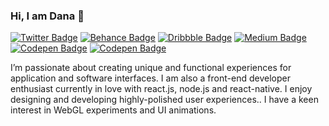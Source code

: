 ### Hi, I am Dana 👋


[![Twitter Badge](https://img.shields.io/badge/-danarocha-0C3EE1?style=flat-square&labelColor=FF5290&logo=linkedin&logoColor=white&link=https://www.linkedin.com/in/danarocha)](https://www.linkedin.com/in/danarocha) 
[![Behance Badge](https://img.shields.io/badge/-danarocha-0C3EE1?style=flat-square&labelColor=FF5290&logo=behance&logoColor=white&link=https://www.be.net/danarocha)](https://www.be.net/danarocha) 
[![Dribbble Badge](https://img.shields.io/badge/-danarocha-0C3EE1?style=flat-square&labelColor=FF5290&logo=dribbble&logoColor=white&link=https://www.dribbble.com/danarocha)](https://www.dribbble.com/danarocha)
[![Medium Badge](https://img.shields.io/badge/-@danarocha-0C3EE1?style=flat-square&labelColor=FF5290&logo=medium&logoColor=white&link=https://medium.com/@danarocha/)](https://medium.com/@danarocha/)
[![Codepen Badge](https://img.shields.io/badge/-danarocha-0C3EE1?style=flat-square&labelColor=FF5290&logo=codepen&logoColor=white&link=https://codepen.io/dana-rocha)](https://codepen.io/dana-rocha)
[![Codepen Badge](https://img.shields.io/badge/-danarocha@danarocha.com.br-0C3EE1?style=flat-square&labelColor=FF5290&logo=gmail&logoColor=white&link=mailto:danarocha@danarocha.com.br)](mailto:danarocha@danarocha.com.br)

I’m passionate about creating unique and functional experiences for application and software interfaces. I am also a front-end developer enthusiast currently in love with react.js, node.js and react-native. I enjoy designing and developing highly-polished user experiences.. I have a keen interest in WebGL experiments and UI animations. 
